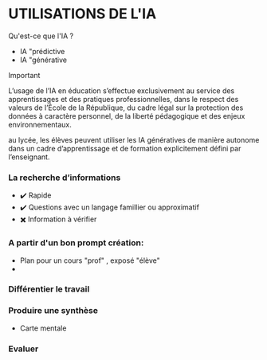 # UTILISATIONS DE L'IA

Qu'est-ce que l'IA ? 
* IA "prédictive
* IA "générative

> [!IMPORTANT]
> L’usage de l’IA en éducation s’effectue exclusivement au service des apprentissages et des pratiques professionnelles, dans le respect des valeurs de l’École de la République, du cadre légal sur la protection des données à caractère personnel, de la liberté pédagogique et des enjeux environnementaux.
> 
> au lycée, les élèves peuvent utiliser les IA génératives de manière autonome dans un cadre d’apprentissage et de formation explicitement défini par l’enseignant.


### La recherche d’informations 
  * ✔️ Rapide
  * ✔️ Questions avec un langage famillier ou approximatif
  * ✖️ Information à vérifier 


### A partir d'un bon prompt création:
 * Plan pour un cours "prof" , exposé "élève"
 * 
   
### Différentier le travail

### Produire une synthèse
 * Carte mentale


### Evaluer
